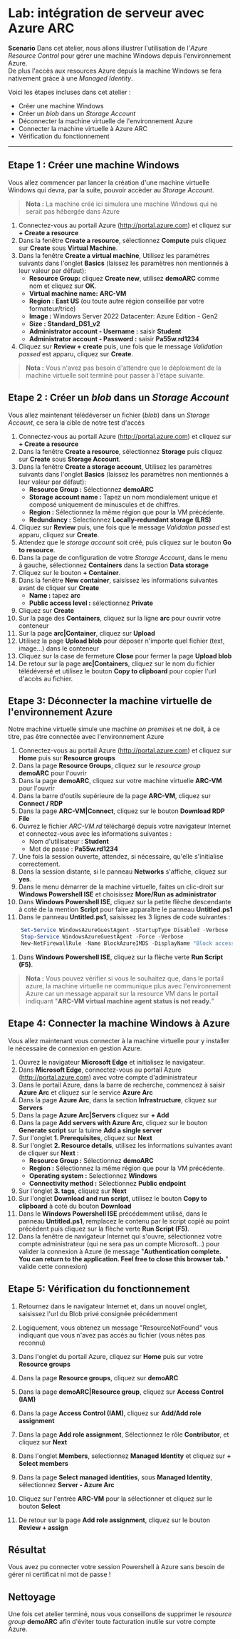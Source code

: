 ﻿# Lab: intégration de serveur avec Azure ARC

**Scenario**
Dans cet atelier, nous allons illustrer l'utilisation de l'*Azure Resource Control* pour gérer une machine Windows depuis l'environnement Azure.  
De plus l'accès aux resources Azure depuis la machine Windows se fera nativement gràce à une *Managed Identity*.  
  
Voici les étapes incluses dans cet atelier :
 - Créer une machine Windows
 - Créer un *blob* dans un *Storage Account*
 - Déconnecter la machine virtuelle de l'environnement Azure
 - Connecter la machine virtuelle à Azure ARC
 - Vérification du fonctionnement
---
## Etape 1 : Créer une machine Windows
Vous allez commencer par lancer la création d'une machine virtuelle Windows qui devra, par la suite, pouvoir accèder au *Storage Account*.  
> **Nota :** La machine créé ici simulera une machine Windows qui ne serait pas hébergée dans Azure
1. Connectez-vous au portail Azure (http://portal.azure.com) et cliquez sur **+ Create a resource**
1. Dans la fenêtre **Create a resource**, sélectionnez **Compute** puis cliquez sur **Create** sous **Virtual Machine**.
1. Dans la fenêtre **Create a virtual machine**, Utilisez les paramètres suivants dans l'onglet **Basics** (laissez les paramètres non mentionnés à leur valeur par défaut):  
   - **Resource Group:** cliquez **Create new**, utilisez **demoARC** comme nom et cliquez sur **OK**.
   - **Virtual machine name:** **ARC-VM**
   - **Region :** **East US** (ou toute autre région conseillée par votre formateur/trice)
   - **Image :** Windows Server 2022 Datacenter: Azure Edition - Gen2
   - **Size :** **Standard_DS1_v2**
   - **Administrator account - Username :** saisir **Student**
   - **Administrator account - Password :** saisir **Pa55w.rd1234**
1. Cliquez sur **Review + create** puis, une fois que le message *Validation passed* est apparu, cliquez sur **Create**.
> **Nota :** Vous n'avez pas besoin d'attendre que le déploiement de la machine virtuelle soit terminé pour passer à l'étape suivante.
## Etape 2 : Créer un *blob* dans un *Storage Account*
Vous allez maintenant télédéverser un fichier (*blob*) dans un *Storage Account*, ce sera la cible de notre test d'accès
1. Connectez-vous au portail Azure (http://portal.azure.com) et cliquez sur **+ Create a resource**
1. Dans la fenêtre **Create a resource**, sélectionnez **Storage** puis cliquez sur **Create** sous **Storage Account**.
1. Dans la fenêtre **Create a storage account**, Utilisez les paramètres suivants dans l'onglet **Basics** (laissez les paramètres non mentionnés à leur valeur par défaut):  
    - **Resource Group :** Sélectionnez **demoARC**
    - **Storage account name :** Tapez un nom mondialement unique et composé uniquement de minuscules et de chiffres.
    - **Region :** Sélectionnez la même région que pour la VM précédente.
    - **Redundancy :** Selectionnez **Locally-redundant storage (LRS)**
1. Cliquez sur **Review** puis, une fois que le message *Validation passed* est apparu, cliquez sur **Create**.
1. Attendez que le *storage account* soit créé, puis cliquez sur le bouton **Go to resource**.
1. Dans la page de configuration de votre *Storage Account*, dans le menu à gauche, sélectionnez **Containers** dans la section **Data storage**
1. Cliquez sur le bouton **+ Container**.
1. Dans la fenêtre **New container**, saisissez les informations suivantes avant de cliquer sur **Create**
    - **Name :** tapez **arc**
    - **Public access level :** sélectionnez **Private**
1. Cliquez sur **Create**
1. Sur la page des **Containers**, cliquez sur la ligne **arc** pour ouvrir votre conteneur
1. Sur la page **arc|Container**, cliquez sur **Upload**
1. Utilisez la page **Upload blob** pour déposer n'importe quel fichier (text, image...) dans le conteneur
1. Cliquez sur la case de fermeture **Close** pour fermer la page **Upload blob**
1. De retour sur la page **arc|Containers**, cliquez sur le nom du fichier télédéversé et utilisez le bouton **Copy to clipboard** pour copier l'url d'accès au fichier.
## Etape 3: Déconnecter la machine virtuelle de l'environnement Azure
Notre machine virtuelle simule une machine *on premises* et ne doit, à ce titre, pas être connectée avec l'environnement Azure
1. Connectez-vous au portail Azure (http://portal.azure.com) et cliquez sur **Home** puis sur **Resource groups**
1. Dans la page **Resource Groups**, cliquez sur le *resource group* **demoARC** pour l'ouvrir
1. Dans la page **demoARC**, cliquez sur votre machine virtuelle **ARC-VM** pour l'ouvrir
1. Dans la barre d'outils supérieure de la page **ARC-VM**, cliquez sur **Connect / RDP**
1. Dans la page **ARC-VM|Connect**, cliquez sur le bouton **Download RDP File**
1. Ouvrez le fichier *ARC-VM.rd* téléchargé depuis votre navigateur Internet et connectez-vous avec les informations suivantes :
    - Nom d'utilisateur : **Student**
    - Mot de passe : **Pa55w.rd1234**
1. Une fois la session ouverte, attendez, si nécessaire, qu'elle s'initialise correctement.
1. Dans la session distante, si le panneau **Networks** s'affiche, cliquez sur **yes**.
1. Dans le menu démarrer de la machine virtuelle, faites un clic-droit sur **Windows Powershell ISE** et choisissez **More/Run as administrator**
1. Dans **Windows Powershell ISE**, cliquez sur la petite flèche descendante à coté de la mention **Script** pour faire apparaître le panneau **Untitled.ps1**
1. Dans le panneau **Untitled.ps1**, saisissez les 3 lignes de code suivantes :
```powershell
    Set-Service WindowsAzureGuestAgent -StartupType Disabled -Verbose
    Stop-Service WindowsAzureGuestAgent -Force -Verbose
    New-NetFirewallRule -Name BlockAzureIMDS -DisplayName "Block access to Azure IMDS" -Enabled True -Profile Any -Direction Outbound -Action Block -RemoteAddress 169.254.169.254
```
1. Dans **Windows Powershell ISE**, cliquez sur la flèche verte **Run Script (F5)**.
> **Nota :** Vous pouvez vérifier si vous le souhaitez que, dans le portail azure, la machine virtuelle ne communique plus avec l'environnement Azure car un message apparait sur la resource VM dans le portail indiquant "**ARC-VM virtual machine agent status is not ready.**"

## Etape 4: Connecter la machine Windows à Azure
Vous allez maintenant vous connecter à la machine virtuelle pour y installer le nécessaire de connexion en gestion Azure.
1. Ouvrez le navigateur **Microsoft Edge** et initialisez le navigateur.
1. Dans **Microsoft Edge**, connectez-vous au portail Azure (http://portal.azure.com) avec votre compte d'administrateur
1. Dans le portail Azure, dans la barre de recherche, commencez à saisir **Azure Arc** et cliquez sur le service **Azure Arc**
1. Dans la page **Azure Arc**, dans la section **Infrastructure**, cliquez sur **Servers**
1. Dans la page **Azure Arc|Servers** cliquez sur **+ Add**
1. Dans la page **Add servers with Azure Arc**, cliquez sur le bouton **Generate script** sur la tuime **Add a single server**
1. Sur l'onglet **1. Prerequisites**, cliquez sur **Next**
1. Sur l'onglet **2. Resource details**, utilisez les informations suivantes avant de cliquer sur **Next** :
    - **Resource Group :** Sélectionnez **demoARC**
    - **Region :** Sélectionnez la même région que pour la VM précédente.
    - **Operating system :** Selectionnez **Windows**
    - **Connectivity method :** Sélectionnez **Public endpoint**
1. Sur l'onglet **3. tags**, cliquez sur **Next**
1. Sur l'onglet **Download and run script**, utilisez le bouton **Copy to clipboard** à coté du bouton **Download**
1. Dans le **Windows Powershell ISE** précédemment utilisé, dans le panneau **Untitled.ps1**, remplacez le contenu par le script copié au point précédent puis cliquez sur la flèche verte **Run Script (F5)**.
1. Dans la fenêtre de navigateur Internet qui s'ouvre, sélectionnez votre compte administrateur (qui ne sera pas un compte Microsoft...) pour valider la connexion à Azure (le message "**Authentication complete. You can return to the application. Feel free to close this browser tab.**" valide cette connexion)

## Etape 5: Vérification du fonctionnement
1. Retournez dans le navigateur Internet et, dans un nouvel onglet, saisissez l'url du Blob privé consignée précédemment
1. Logiquement, vous obtenez un message "ResourceNotFound" vous indiquant que vous n'avez pas accès au fichier (vous nêtes pas reconnu)

1. Dans l'onglet du portail Azure, cliquez sur **Home** puis sur votre **Resource groups**
1. Dans la page **Resource groups**, cliquez sur **demoARC**
1. Dans la page **demoARC|Resource group**, cliquez sur **Access Control (IAM)**
1. Dans la page **Access Control (IAM)**, cliquez sur **Add/Add role assignment**
1. Dans la page **Add role assignment**, Sélectionnez le rôle **Contributor**, et cliquez sur **Next**
1. Dans l'onglet **Members**, selectionnez **Managed Identity** et cliquez sur **+ Select members**
1. Dans la page **Select managed identities**, sous **Managed Identity**, sélectionnez **Server - Azure Arc**
1. Cliquez sur l'entrée **ARC-VM** pour la sélectionner et cliquez sur le bouton **Select**
1. De retour sur la page **Add role assignment**, cliquez sur le bouton **Review + assign**

## Résultat
Vous avez pu connecter votre session Powershell à Azure sans besoin de gérer ni certificat ni mot de passe !

## Nettoyage
Une fois cet atelier terminé, nous vous conseillons de supprimer le *resource group* **demoARC** afin d'éviter toute facturation inutile sur votre compte Azure.  
